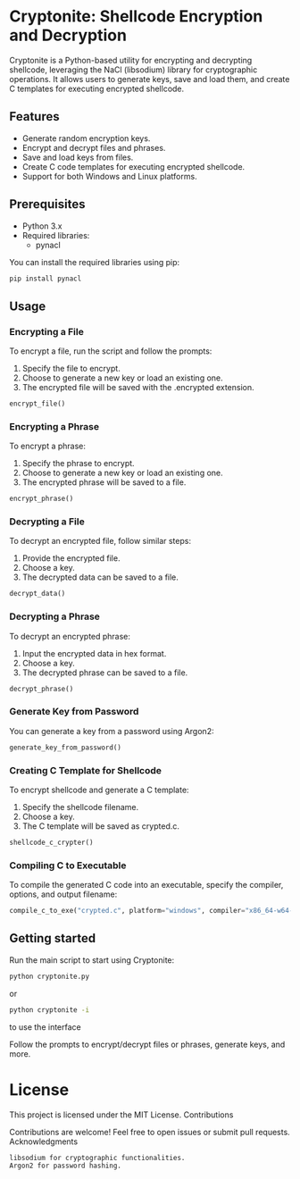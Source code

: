 
# Cryptonite: Shellcode Encryption and Decryption

Cryptonite is a Python-based utility for encrypting and decrypting shellcode, leveraging the NaCl (libsodium) library for cryptographic operations. It allows users to generate keys, save and load them, and create C templates for executing encrypted shellcode.
## Features

- Generate random encryption keys.
- Encrypt and decrypt files and phrases.
- Save and load keys from files.
- Create C code templates for executing encrypted shellcode.
- Support for both Windows and Linux platforms.

## Prerequisites

- Python 3.x
- Required libraries:
    - pynacl

You can install the required libraries using pip:

```bash
pip install pynacl
```

## Usage
### Encrypting a File

To encrypt a file, run the script and follow the prompts:
1. Specify the file to encrypt.
2. Choose to generate a new key or load an existing one.
3. The encrypted file will be saved with the .encrypted extension.

```python
encrypt_file()
```
### Encrypting a Phrase

To encrypt a phrase:

1. Specify the phrase to encrypt.
2. Choose to generate a new key or load an existing one.
3. The encrypted phrase will be saved to a file.
```python
encrypt_phrase()
```
### Decrypting a File

To decrypt an encrypted file, follow similar steps:

1. Provide the encrypted file.
2. Choose a key.
3. The decrypted data can be saved to a file.

```python
decrypt_data()
```

### Decrypting a Phrase

To decrypt an encrypted phrase:

1. Input the encrypted data in hex format.
2. Choose a key.
3. The decrypted phrase can be saved to a file.

```python
decrypt_phrase()
```

### Generate Key from Password

You can generate a key from a password using Argon2:

```python
generate_key_from_password()
```

### Creating C Template for Shellcode
To encrypt shellcode and generate a C template:

1. Specify the shellcode filename.
2. Choose a key.
3. The C template will be saved as crypted.c.

```python
shellcode_c_crypter()
```

### Compiling C to Executable

To compile the generated C code into an executable, specify the compiler, options, and output filename:

```python
compile_c_to_exe("crypted.c", platform="windows", compiler="x86_64-w64-mingw32-gcc", options="-lsodium -static")
```

## Getting started
Run the main script to start using Cryptonite:

```bash
python cryptonite.py
```

or
```bash
python cryptonite -i
```

to use the interface

Follow the prompts to encrypt/decrypt files or phrases, generate keys, and more.
# License

This project is licensed under the MIT License.
Contributions

Contributions are welcome! Feel free to open issues or submit pull requests.
Acknowledgments

    libsodium for cryptographic functionalities.
    Argon2 for password hashing.
